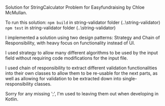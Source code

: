 Solution for StringCalculator Problem for Easyfundraising by Chloe McMullan.

To run this solution:
`npm build` in string-validator folder (..\string-validator)
`npm test` in string-validator folder (..\string-validator)

I implemented a solution using two design patterns: Strategy and Chain of Responsibility, with heavy focus on functionality instead of UI.

I used strategy to allow many different algorithms to be used by the input field without requiring code modifications for the input file.

I used chain of responsibility to extract different validation functionalities into their own classes to allow them to be re-usable for the next parts, as well as allowing for validation to be extracted down into single-responsibility classes.

Sorry for any missing ';', I'm used to leaving them out when developing in Kotlin.
